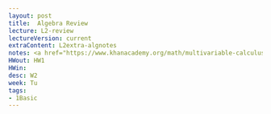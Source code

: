 ```yaml
---
layout: post
title:  Algebra Review
lecture: L2-review
lectureVersion: current
extraContent: L2extra-algnotes
notes: <a href="https://www.khanacademy.org/math/multivariable-calculus"> Useful </a>
HWout: HW1
HWin:
desc: W2
week: Tu
tags:
- 1Basic
---
```

